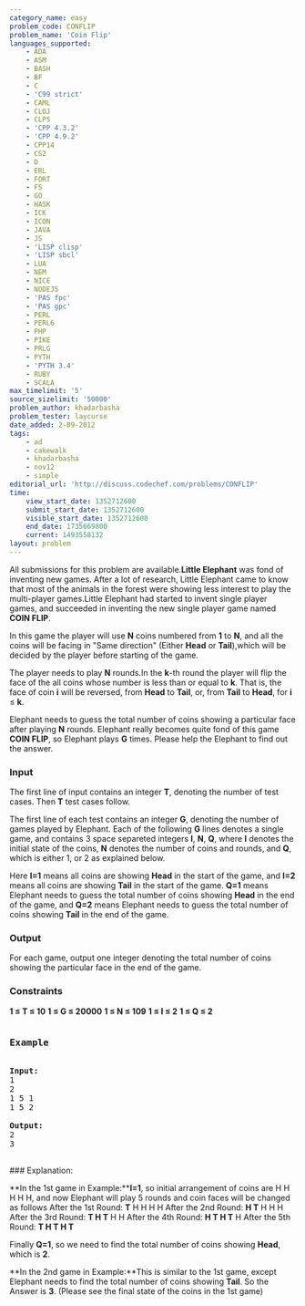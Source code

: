 ```yaml
---
category_name: easy
problem_code: CONFLIP
problem_name: 'Coin Flip'
languages_supported:
    - ADA
    - ASM
    - BASH
    - BF
    - C
    - 'C99 strict'
    - CAML
    - CLOJ
    - CLPS
    - 'CPP 4.3.2'
    - 'CPP 4.9.2'
    - CPP14
    - CS2
    - D
    - ERL
    - FORT
    - FS
    - GO
    - HASK
    - ICK
    - ICON
    - JAVA
    - JS
    - 'LISP clisp'
    - 'LISP sbcl'
    - LUA
    - NEM
    - NICE
    - NODEJS
    - 'PAS fpc'
    - 'PAS gpc'
    - PERL
    - PERL6
    - PHP
    - PIKE
    - PRLG
    - PYTH
    - 'PYTH 3.4'
    - RUBY
    - SCALA
max_timelimit: '5'
source_sizelimit: '50000'
problem_author: khadarbasha
problem_tester: laycurse
date_added: 2-09-2012
tags:
    - ad
    - cakewalk
    - khadarbasha
    - nov12
    - simple
editorial_url: 'http://discuss.codechef.com/problems/CONFLIP'
time:
    view_start_date: 1352712600
    submit_start_date: 1352712600
    visible_start_date: 1352712600
    end_date: 1735669800
    current: 1493558132
layout: problem
---
```

All submissions for this problem are available.**Little Elephant** was fond of inventing new games. After a lot of research, Little Elephant came to know that most of the animals in the forest were showing less interest to play the multi-player games.Little Elephant had started to invent single player games, and succeeded in inventing the new single player game named **COIN FLIP**.

In this game the player will use **N** coins numbered from **1** to **N**, and all the coins will be facing in "Same direction" (Either **Head** or **Tail**),which will be decided by the player before starting of the game.

The player needs to play **N** rounds.In the **k**-th round the player will flip the face of the all coins whose number is less than or equal to **k**. That is, the face of coin **i** will be reversed, from **Head** to **Tail**, or, from **Tail** to **Head**, for **i** ≤ **k**.

Elephant needs to guess the total number of coins showing a particular face after playing **N** rounds. Elephant really becomes quite fond of this game **COIN FLIP**, so Elephant plays **G** times. Please help the Elephant to find out the answer.

### Input

The first line of input contains an integer **T**, denoting the number of test cases. Then **T** test cases follow.

The first line of each test contains an integer **G**, denoting the number of games played by Elephant. Each of the following **G** lines denotes a single game, and contains 3 space separeted integers **I**, **N**, **Q**, where **I** denotes the initial state of the coins, **N** denotes the number of coins and rounds, and **Q**, which is either 1, or 2 as explained below.

Here **I=1** means all coins are showing **Head** in the start of the game, and **I=2** means all coins are showing **Tail** in the start of the game. **Q=1** means Elephant needs to guess the total number of coins showing **Head** in the end of the game, and **Q=2** means Elephant needs to guess the total number of coins showing **Tail** in the end of the game.

### Output

For each game, output one integer denoting the total number of coins showing the particular face in the end of the game.

### Constraints

**1 ≤ T ≤ 10**
**1 ≤ G ≤ 20000**
**1 ≤ N ≤ 109**
**1 ≤ I ≤ 2**
**1 ≤ Q ≤ 2**

<pre>
<h3>Example</h3>
<b>Input:</b>
1
2
1 5 1
1 5 2

<b>Output:</b>
2
3

</pre>### Explanation:
**In the 1st game in Example:****I=1**, so initial arrangement of coins are H H H H H, and now Elephant will play 5 rounds and coin faces will be changed as follows
After the 1st Round: **T** H H H H
After the 2nd Round: **H T** H H H
After the 3rd Round: **T H T** H H
After the 4th Round: **H T H T** H
After the 5th Round: **T H T H T**

Finally **Q=1**, so we need to find the total number of coins showing **Head**, which is **2**.

**In the 2nd game in Example:**This is similar to the 1st game, except Elephant needs to find the total number of coins showing **Tail**. So the Answer is **3**. (Please see the final state of the coins in the 1st game)
